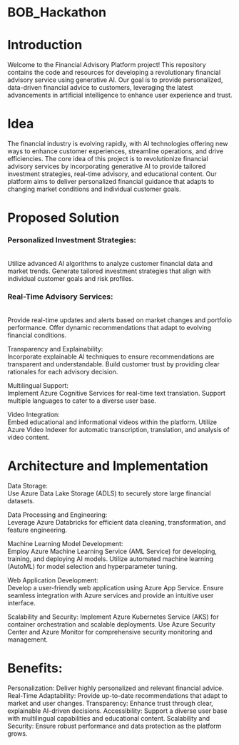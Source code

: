 # BOB_Hackathon

# Introduction
Welcome to the Financial Advisory Platform project! This repository contains the code and resources for developing a revolutionary financial advisory service using generative AI. Our goal is to provide personalized, data-driven financial advice to customers, leveraging the latest advancements in artificial intelligence to enhance user experience and trust.

# Idea
The financial industry is evolving rapidly, with AI technologies offering new ways to enhance customer experiences, streamline operations, and drive efficiencies. The core idea of this project is to revolutionize financial advisory services by incorporating generative AI to provide tailored investment strategies, real-time advisory, and educational content. Our platform aims to deliver personalized financial guidance that adapts to changing market conditions and individual customer goals.

# Proposed Solution
<h3>Personalized Investment Strategies:</h3>
<br>
Utilize advanced AI algorithms to analyze customer financial data and market trends.
Generate tailored investment strategies that align with individual customer goals and risk profiles.
<h3>Real-Time Advisory Services:</h3>
<br>
Provide real-time updates and alerts based on market changes and portfolio performance.
Offer dynamic recommendations that adapt to evolving financial conditions.

Transparency and Explainability:<br>
Incorporate explainable AI techniques to ensure recommendations are transparent and understandable.
Build customer trust by providing clear rationales for each advisory decision.

Multilingual Support:<br>
Implement Azure Cognitive Services for real-time text translation.
Support multiple languages to cater to a diverse user base.

Video Integration:<br>
Embed educational and informational videos within the platform.
Utilize Azure Video Indexer for automatic transcription, translation, and analysis of video content.

# Architecture and Implementation

Data Storage:<br>
Use Azure Data Lake Storage (ADLS) to securely store large financial datasets.

Data Processing and Engineering:<br>
Leverage Azure Databricks for efficient data cleaning, transformation, and feature engineering.

Machine Learning Model Development:<br>
Employ Azure Machine Learning Service (AML Service) for developing, training, and deploying AI models.
Utilize automated machine learning (AutoML) for model selection and hyperparameter tuning.

Web Application Development:<br>
Develop a user-friendly web application using Azure App Service.
Ensure seamless integration with Azure services and provide an intuitive user interface.

Scalability and Security:
Implement Azure Kubernetes Service (AKS) for container orchestration and scalable deployments.
Use Azure Security Center and Azure Monitor for comprehensive security monitoring and management.

# Benefits:
Personalization: Deliver highly personalized and relevant financial advice.
Real-Time Adaptability: Provide up-to-date recommendations that adapt to market and user changes.
Transparency: Enhance trust through clear, explainable AI-driven decisions.
Accessibility: Support a diverse user base with multilingual capabilities and educational content.
Scalability and Security: Ensure robust performance and data protection as the platform grows.
